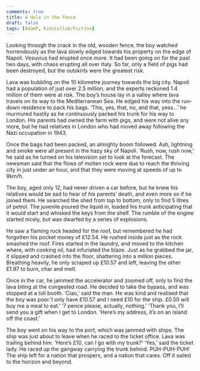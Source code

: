 ```yaml
---
comments: true
title: A Hole in the Fence
draft: false
tags: [AdamP, KidsCollab/Fiction]
---
```

 
Looking through the crack in the old, wooden fence, the boy watched horrendously as the lava slowly edged towards his property on the edge of Napoli. Vesuvius had erupted once more. It had been going on for the past two days, with chaos erupting all over Italy.  So far, only a field of pigs had been destroyed, but the outskirts were the greatest risk.

Lava was bubbling on the 10 kilometre journey towards the big city. Napoli had a population of just over 2.5 million, and the experts reckoned 1.4 million of them were at risk. The boy’s house lay in a valley where lava travels on its way to the Mediterranean Sea. He edged his way into the run-down residence to pack his bags. ‘This, yes, that, no, and that, yess...’ he murmured hastily as he continuously packed his trunk for his way to London. His parents had owned the farm with pigs, and were not alive any more, but he had relatives in London who had moved away following the Nazi occupation in 1943.

Once the bags had been packed, an almighty boom followed. Ash, lightning and smoke were all present in the hazy sky of Napoli. ‘Rush, now, rush now,’ he said as he turned on his television set to look at the forecast. The newsman said that the flows of molten rock were due to reach the thriving city in just under an hour, and that they were moving at speeds of up to 9km/h.

The boy, aged only 12, had never driven a car before, but he knew his relatives would be sad to hear of his parents’ death, and even more so if he joined them. He searched the shed from top to bottom, only to find 5 litres of petrol. The juvenile poured the liquid in, loaded his trunk anticipating that it would start and whisked the keys from the shelf. The rumble of the engine started nicely, but was dwarfed by a series of explosions.

He saw a flaming rock headed for the roof, but remembered he had forgotten his pocket money of £12.54. He rushed inside just as the rock smashed the roof. Fires started in the laundry, and moved to the kitchen where, with cooking oil, had infuriated the blaze. Just as he grabbed the jar, it slipped and crashed into the floor, shattering into a million pieces. Breathing heavily, he only scraped up £10.57 and left, leaving the other £1.97 to burn, char and melt.

Once in the car, he jammed the accelerator and zoomed off, only to find the lava biting at the congested road. He decided to take the bypass, and was stopped at a toll booth. ‘Ciao,’ said the man. He was kind and realised that the boy was poor.’I only have £10.57 and I need £10 for the ship. £0.50 will buy me a meal to eat.’ ‘7 pence please, actually, nothing.’ ‘Thank you, I’ll send you a gift when I get to London. ‘Here’s my address, it’s on an island off the coast.’

The boy went on his way to the port, which was jammed with ships. The ship was just about to leave when he raced to the ticket office. Lava was trailing behind him. ‘Here’s £10, can I go with my trunk?’ ‘Yes,’ said the ticket lady. He raced up the gangway carrying the trunk behind. PUH-PUH-PUH! The ship left for a nation that prospers, and a nation that cares. Off it sailed to the horizon and beyond.
